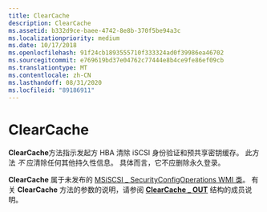 ```yaml
---
title: ClearCache
description: ClearCache
ms.assetid: b332d9ce-baee-4742-8e8b-370f5be94a3c
ms.localizationpriority: medium
ms.date: 10/17/2018
ms.openlocfilehash: 91f24cb1893555710f333324ad0f39986ea46702
ms.sourcegitcommit: e769619bd37e04762c77444e8b4ce9fe86ef09cb
ms.translationtype: MT
ms.contentlocale: zh-CN
ms.lasthandoff: 08/31/2020
ms.locfileid: "89186911"
---
```

# <a name="clearcache"></a>ClearCache


**ClearCache**方法指示发起方 HBA 清除 iSCSI 身份验证和预共享密钥缓存。 此方法 *不* 应清除任何其他持久性信息。 具体而言，它不应删除永久登录。

**ClearCache** 属于未发布的 [MSiSCSI \_ SecurityConfigOperations WMI 类](msiscsi-securityconfigoperations-wmi-class.md)。 有关 **ClearCache** 方法的参数的说明，请参阅 [**ClearCache \_ OUT**](/windows-hardware/drivers/ddi/iscsiop/ns-iscsiop-_clearcache_out) 结构的成员说明。

 

